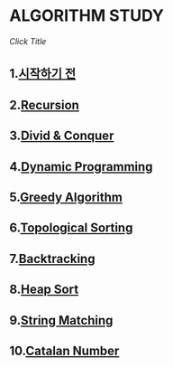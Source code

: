 # ALGORITHM STUDY 
###### Click Title
## 1.[시작하기 전](https://github.com/rim0621/Algorithm-study/tree/master/1.begin)
## 2.[Recursion](https://github.com/rim0621/Algorithm-study/tree/master/2.Recursion)
## 3.[Divid & Conquer](https://github.com/rim0621/Algorithm-study/tree/master/3.Divid%26Conquer)
## 4.[Dynamic Programming](https://github.com/rim0621/Algorithm-study/tree/master/4.DynamicProgramming)
## 5.[Greedy Algorithm](https://github.com/rim0621/Algorithm-study/tree/master/5.Greedy)
## 6.[Topological Sorting](https://github.com/rim0621/Algorithm-study/tree/master/6.TopologicalSorting)
## 7.[Backtracking](https://github.com/rim0621/Algorithm-study/tree/master/7.Backtracking)
## 8.[Heap Sort](https://github.com/rim0621/Algorithm-study/tree/master/8.Heap)
## 9.[String Matching](https://github.com/rim0621/Algorithm-study/tree/master/9.StringMatch)
## 10.[Catalan Number](https://github.com/rim0621/Algorithm-study/tree/master/10.CatalanNumber)
